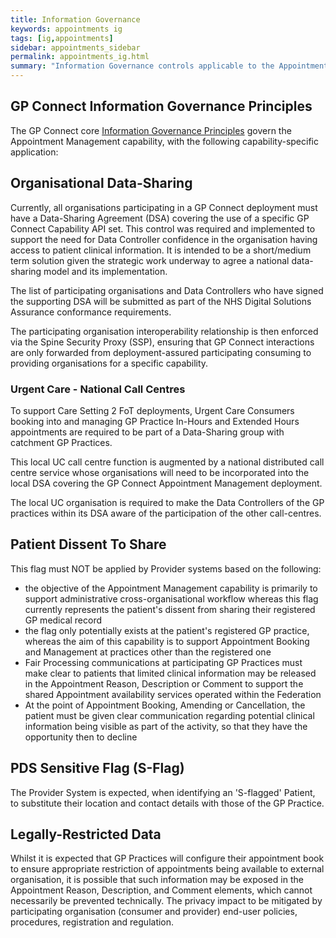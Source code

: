 ```yaml
---
title: Information Governance
keywords: appointments ig
tags: [ig,appointments]
sidebar: appointments_sidebar
permalink: appointments_ig.html
summary: "Information Governance controls applicable to the Appointment Management Capability."
---
```


## GP Connect Information Governance Principles ##

The GP Connect core [Information Governance Principles](designprinciples_ig_principles.html) govern the Appointment Management capability, with the following capability-specific application:

## Organisational Data-Sharing ##

Currently, all organisations participating in a GP Connect deployment must have a Data-Sharing Agreement (DSA) covering the use of a specific GP Connect Capability API set.  This control was required and implemented to support the need for Data Controller confidence in the organisation having access to patient clinical information. It is intended to be a short/medium term solution given the strategic work underway to agree a national data-sharing model and its implementation.

The list of participating organisations and Data Controllers who have signed the supporting DSA will be submitted as part of the NHS Digital Solutions Assurance conformance requirements.

The participating organisation interoperability relationship is then enforced via the Spine Security Proxy (SSP), ensuring that GP Connect interactions are only forwarded from deployment-assured participating consuming to providing organisations for a specific capability.

### Urgent Care - National Call Centres ###

To support Care Setting 2 FoT deployments, Urgent Care Consumers booking into and managing GP Practice In-Hours and Extended Hours appointments are required to be part of a Data-Sharing group with catchment GP Practices. 

This local UC call centre function is augmented by a national distributed call centre service whose organisations will need to be incorporated into the local DSA covering the GP Connect Appointment Management deployment. 

The local UC organisation is required to make the Data Controllers of the GP practices within its DSA aware of the participation of the other call-centres.

## Patient Dissent To Share ##

This flag must NOT be applied by Provider systems based on the following:

   -  the objective of the Appointment Management capability is primarily to support administrative cross-organisational workflow whereas this flag currently represents the patient's dissent from sharing their registered GP medical record
   -  the flag only potentially exists at the patient's registered GP practice, whereas the aim of this capability is to support Appointment Booking and Management at practices other than the registered one
   -  Fair Processing communications at participating GP Practices must make clear to patients that limited clinical information may be released in the Appointment Reason, Description or Comment to support the shared Appointment availability services operated within the Federation
   -  At the point of Appointment Booking, Amending or Cancellation, the patient must be given clear communication regarding potential clinical information being visible as part of the activity, so that they have the opportunity then to decline

## PDS Sensitive Flag (S-Flag) ##

The Provider System is expected, when identifying an 'S-flagged' Patient, to substitute their location and contact details with those of the GP Practice.  

## Legally-Restricted Data ##

Whilst it is expected that GP Practices will configure their appointment book to ensure appropriate restriction of appointments being available to external organisation, it is possible that such information may be exposed in the Appointment Reason, Description, and Comment elements, which cannot necessarily be prevented technically.  The privacy impact to be mitigated by participating organisation (consumer and provider) end-user policies, procedures, registration and regulation.




